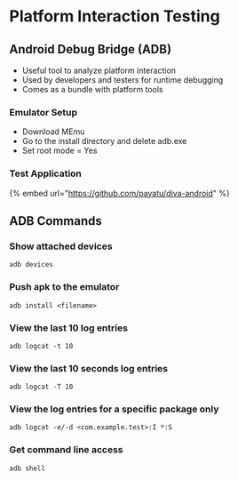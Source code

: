 # Platform Interaction Testing

## Android Debug Bridge (ADB)

* Useful tool to analyze platform interaction
* Used by developers and testers for runtime debugging
* Comes as a bundle with platform tools

### Emulator Setup

* Download MEmu
* Go to the install directory and delete adb.exe
* Set root mode = Yes

### Test Application

{% embed url="https://github.com/payatu/diva-android" %}

## ADB Commands

### Show attached devices

```
adb devices
```

### Push apk to the emulator

```
adb install <filename> 
```

### View the last 10 log entries

```
adb logcat -t 10
```

### View the last 10 seconds log entries

```
adb logcat -T 10
```

### View the log entries for a specific package only

```
adb logcat -e/-d <com.example.test>:I *:S
```

### Get command line access

```
adb shell
```

